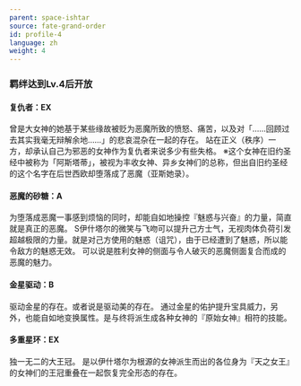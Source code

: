 ```yaml
---
parent: space-ishtar
source: fate-grand-order
id: profile-4
language: zh
weight: 4
---
```


### 羁绊达到Lv.4后开放

#### 复仇者：EX

曾是大女神的她基于某些缘故被贬为恶魔所致的愤怒、痛苦，以及对「……回顾过去其实我毫无辩解余地……」的悲哀混杂在一起的存在。
站在正义（秩序）一方，却承认自己为邪恶的女神作为复仇者来说多少有些失格。
※这个女神在旧约圣经中被称为「阿斯塔蒂」，被视为丰收女神、异乡女神们的总称，但出自旧约圣经的这个名字在后世西欧却堕落成了恶魔（亚斯她录）。

#### 恶魔的砂糖：A

为堕落成恶魔一事感到烦恼的同时，却能自如地操控『魅惑与兴奋』的力量，简直就是真正的恶魔。
S伊什塔尔的微笑与飞吻可以提升己方士气，无视肉体负荷引发超越极限的力量。就是对己方使用的魅惑（诅咒），由于已经遭到了魅惑，所以能令敌方的魅惑无效。
可以说是胜利女神的侧面与令人破灭的恶魔侧面复合而成的恶魔的魅力。

#### 金星驱动：B

驱动金星的存在。或者说是驱动美的存在。
通过金星的佑护提升宝具威力，另外，也能自如地变换属性。是与终将派生成各种女神的『原始女神』相符的技能。

#### 多重星环：EX

独一无二的大王冠。
是以伊什塔尔为根源的女神派生而出的各位身为『天之女王』的女神们的王冠重叠在一起恢复完全形态的存在。
